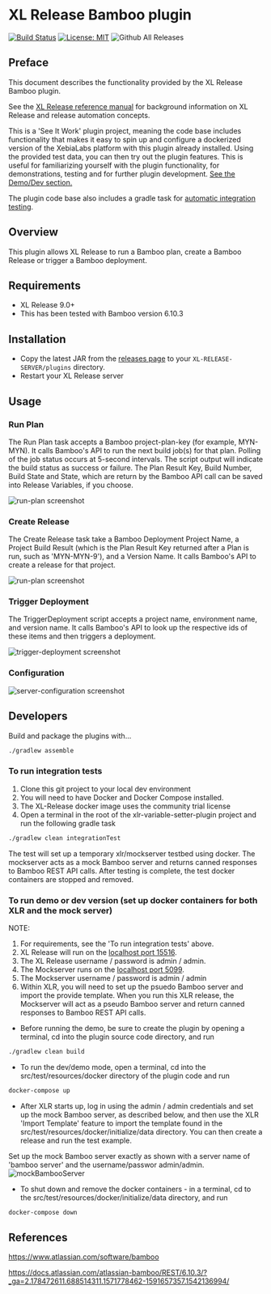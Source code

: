 # XL Release Bamboo plugin

[![Build Status][xlr-bamboo-plugin-travis-image]][xlr-bamboo-plugin-travis-url]
[![License: MIT][xlr-bamboo-plugin-license-image]][xlr-bamboo-plugin-license-url]
![Github All Releases][xlr-bamboo-plugin-downloads-image]

[xlr-bamboo-plugin-travis-image]: https://travis-ci.org/xebialabs-community/xlr-bamboo-plugin.svg?branch=master
[xlr-bamboo-plugin-travis-url]: https://travis-ci.org/xebialabs-community/xlr-bamboo-plugin
[xlr-bamboo-plugin-license-image]: https://img.shields.io/badge/License-MIT-yellow.svg
[xlr-bamboo-plugin-license-url]: https://opensource.org/licenses/MIT
[xlr-bamboo-plugin-downloads-image]: https://img.shields.io/github/downloads/xebialabs-community/xlr-bamboo-plugin/total.svg

## Preface

This document describes the functionality provided by the XL Release Bamboo plugin.

See the [XL Release reference manual](https://docs.xebialabs.com/xl-release) for background information on XL Release and release automation concepts.

This is a 'See It Work' plugin project, meaning the code base includes functionality that makes it easy to spin up and configure a dockerized version of the XebiaLabs platform with this plugin already installed. Using the provided test data, you can then try out the plugin features. This is useful for familiarizing yourself with the plugin functionality, for demonstrations, testing and for further plugin development. [See the Demo/Dev section.](#to-run-demo-or-dev-version-set-up-docker-containers-for-both-xlr-and-the-mock-server)

The plugin code base also includes a gradle task for [automatic integration testing](#to-run-integration-tests).

## Overview

This plugin allows XL Release to run a Bamboo plan, create a Bamboo Release or trigger a Bamboo deployment.

## Requirements

* XL Release 9.0+
* This has been tested with Bamboo version 6.10.3

## Installation

* Copy the latest JAR from the [releases page](https://github.com/xebialabs-community/xlr-bamboo-plugin/releases) to your `XL-RELEASE-SERVER/plugins` directory.
* Restart your XL Release server

## Usage

### Run Plan

The Run Plan task accepts a Bamboo project-plan-key (for example, MYN-MYN).  It calls Bamboo's API to run the next build job(s) for that plan.  Polling of the job status occurs at 5-second intervals.  The script output will indicate the build status as success or failure. The Plan Result Key, Build Number, Build State and State, which are return by the Bamboo API call can be saved into Release Variables, if you choose.

![run-plan screenshot](images/run-plan.png)

### Create Release

The Create Release task take a Bamboo Deployment Project Name, a Project Build Result (which is the Plan Result Key returned after a Plan is run, such as 'MYN-MYN-9'), and a Version Name.  It calls Bamboo's API to create a release for that project.

![run-plan screenshot](images/run-plan.png)

### Trigger Deployment

The TriggerDeployment script accepts a project name, environment name, and version name.  It calls Bamboo's API to look up the respective ids of these items and then triggers a deployment.

![trigger-deployment screenshot](images/triggerDeployment.png)

### Configuration ###

![server-configuration screenshot](images/bambooServerConfig.png)

## Developers

Build and package the plugins with...

```bash
./gradlew assemble
```

### To run integration tests

1. Clone this git project to your local dev environment
2. You will need to have Docker and Docker Compose installed.
3. The XL-Release docker image uses the community trial license
4. Open a terminal in the root of the xlr-variable-setter-plugin project and run the following gradle task 

```bash
./gradlew clean integrationTest
```

The test will set up a temporary xlr/mockserver testbed using docker. The mockserver acts as a mock Bamboo server and returns canned responses to Bamboo REST API calls. After testing is complete, the test docker containers are stopped and removed.

### To run demo or dev version (set up docker containers for both XLR and the mock server)

NOTE:

1. For requirements, see the 'To run integration tests' above.
2. XL Release will run on the [localhost port 15516](http://localhost:15516/).
3. The XL Release username / password is admin / admin.
4. The Mockserver runs on the [localhost port 5099](http://localhost:5099/).
5. The Mockserver username / password is admin / admin
6. Within XLR, you will need to set up the psuedo Bamboo server and import the provide template. When you run this XLR release, the Mockserver will act as a pseudo Bamboo server and return canned responses to Bamboo REST API calls.

* Before running the demo, be sure to create the plugin by opening a terminal, cd into the plugin source code directory, and run

```bash
./gradlew clean build
```

* To run the dev/demo mode, open a terminal, cd into the src/test/resources/docker directory of the plugin code and run

```bash
docker-compose up
```

* After XLR starts up, log in using the admin / admin credentials and set up the mock Bamboo server, as described below, and then use the XLR 'Import Template' feature to import the template found in the src/test/resources/docker/initialize/data directory. You can then create a release and run the test example.

Set up the mock Bamboo server exactly as shown with a server name of 'bamboo server' and the username/passwor admin/admin.
![mockBambooServer](images/mockBambooServer.png)

* To shut down and remove the docker containers - in a terminal, cd to the src/test/resources/docker/initialize/data directory, and run

```bash
docker-compose down
```

## References

<https://www.atlassian.com/software/bamboo>

<https://docs.atlassian.com/atlassian-bamboo/REST/6.10.3/?_ga=2.178472611.688514311.1571778462-1591657357.1542136994/>


